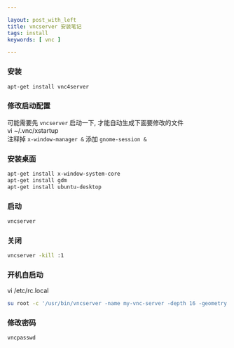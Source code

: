 ```yaml
---

layout: post_with_left
title: vncserver 安装笔记
tags: install
keywords: [ vnc ]

---
```


### 安装
```sh
apt-get install vnc4server
```

### 修改启动配置
可能需要先 `vncserver` 启动一下, 才能自动生成下面要修改的文件    
vi ~/.vnc/xstartup    
注释掉 `x-window-manager &` 添加 `gnome-session &`


### 安装桌面
```sh
apt-get install x-window-system-core
apt-get install gdm
apt-get install ubuntu-desktop
```

### 启动
```sh
vncserver
```

### 关闭
```sh
vncserver -kill :1
```

### 开机自启动
vi /etc/rc.local    

```sh
su root -c '/usr/bin/vncserver -name my-vnc-server -depth 16 -geometry 1366x728 :1'
```

### 修改密码
```sh
vncpasswd
```